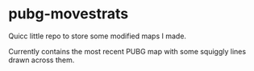 # pubg-movestrats
Quicc little repo to store some modified maps I made.

Currently contains the most recent PUBG map with some squiggly lines drawn across them.
